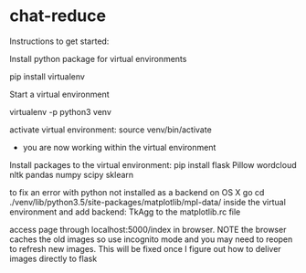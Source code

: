 # chat-reduce

Instructions to get started:

Install python package for virtual environments

pip install virtualenv

Start a virtual environment

virtualenv -p python3 venv

activate virtual environment:
source venv/bin/activate

- you are now working within the virtual environment

Install packages to the virtual environment:
pip install flask Pillow wordcloud nltk pandas numpy scipy sklearn

to fix an error with python not installed as a backend on OS X go cd ./venv/lib/python3.5/site-packages/matplotlib/mpl-data/ inside the virtual environment and add backend: TkAgg to the matplotlib.rc file

access page through localhost:5000/index in browser. NOTE the browser caches the old images so use incognito mode and you may need to reopen to refresh new images. This will be fixed once I figure out how to deliver images directly to flask
